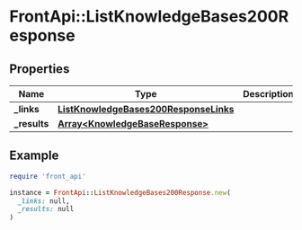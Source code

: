 # FrontApi::ListKnowledgeBases200Response

## Properties

| Name | Type | Description | Notes |
| ---- | ---- | ----------- | ----- |
| **_links** | [**ListKnowledgeBases200ResponseLinks**](ListKnowledgeBases200ResponseLinks.md) |  | [optional] |
| **_results** | [**Array&lt;KnowledgeBaseResponse&gt;**](KnowledgeBaseResponse.md) |  | [optional] |

## Example

```ruby
require 'front_api'

instance = FrontApi::ListKnowledgeBases200Response.new(
  _links: null,
  _results: null
)
```

